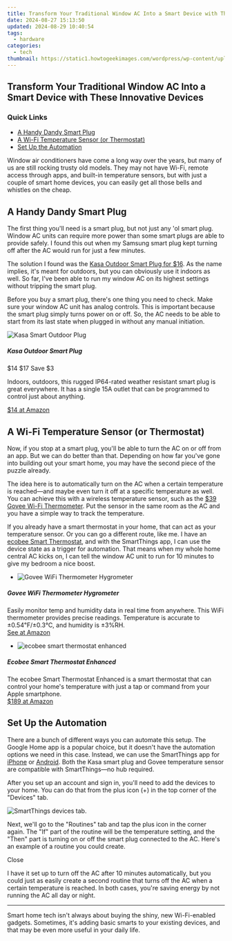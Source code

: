 ```yaml
---
title: Transform Your Traditional Window AC Into a Smart Device with These Innovative Devices
date: 2024-08-27 15:13:50
updated: 2024-08-29 10:40:54
tags:
  - hardware
categories:
  - tech
thumbnail: https://static1.howtogeekimages.com/wordpress/wp-content/uploads/2024/07/window-ac-unit.jpg
---
```


## Transform Your Traditional Window AC Into a Smart Device with These Innovative Devices

### Quick Links

* [A Handy Dandy Smart Plug](https://facebook-record-videos.techidaily.com/new-in-2024-brightening-filmmaking-ranking-the-17-best-lights/)
* [A Wi-Fi Temperature Sensor (or Thermostat)](https://www.howtogeek.com/these-two-gadgets-make-an-old-window-air-conditioner-smart/#a-wi-fi-temperature-sensor-or-thermostat)
* [Set Up the Automation](https://tech-revival.techidaily.com/unveiling-cybersecurity-threats-in-ai-the-functionality-behind-prompt-injection-attacks/)

 Window air conditioners have come a long way over the years, but many of us are still rocking trusty old models. They may not have Wi-Fi, remote access through apps, and built-in temperature sensors, but with just a couple of smart home devices, you can easily get all those bells and whistles on the cheap.

##  A Handy Dandy Smart Plug

 The first thing you'll need is a smart plug, but not just any 'ol smart plug. Window AC units can require more power than some smart plugs are able to provide safely. I found this out when my Samsung smart plug kept turning off after the AC would run for just a few minutes.

 The solution I found was the [Kasa Outdoor Smart Plug for $16](https://www.amazon.com/dp/B099KLNM24?th=1&tag=hotoge-20&ascsubtag=UUhtgUeUpU2004235&asc%5Frefurl=https%3A%2F%2Fwww.howtogeek.com%2Fthese-two-gadgets-make-an-old-window-air-conditioner-smart%2F&asc%5Fcampaign=Evergreen). As the name implies, it's meant for outdoors, but you can obviously use it indoors as well. So far, I've been able to run my window AC on its highest settings without tripping the smart plug.

 Before you buy a smart plug, there's one thing you need to check. Make sure your window AC unit has analog controls. This is important because the smart plug simply turns power on or off. So, the AC needs to be able to start from its last state when plugged in without any manual initiation.

![Kasa Smart Outdoor Plug](https://static1.howtogeekimages.com/wordpress/wp-content/uploads/2024/07/613vwkny3zl-_ac_sl1500_.jpg) 

#####  Kasa Outdoor Smart Plug

$14 $17 Save $3 

Indoors, outdoors, this rugged IP64-rated weather resistant smart plug is great everywhere. It has a single 15A outlet that can be programmed to control just about anything.

[$14 at Amazon](https://amazon.com/dp/B099KLNM24?tag=hotoge-20&ascsubtag=UUhtgUeUpU2004235&asc%5Frefurl=https%3A%2F%2Fwww.howtogeek.com%2Fthese-two-gadgets-make-an-old-window-air-conditioner-smart%2F&asc%5Fcampaign=Evergreen) 

##  A Wi-Fi Temperature Sensor (or Thermostat)

 Now, if you stop at a smart plug, you'll be able to turn the AC on or off from an app. But we can do better than that. Depending on how far you've gone into building out your smart home, you may have the second piece of the puzzle already.

 The idea here is to automatically turn on the AC when a certain temperature is reached—and maybe even turn it off at a specific temperature as well. You can achieve this with a wireless temperature sensor, such as the [$39 Govee Wi-Fi Thermometer](https://www.amazon.com/Govee-Indoor-Temperature-Humidity-Sensor/dp/B0872ZWV8X/?tag=hotoge-20&ascsubtag=UUhtgUeUpU2004235&asc%5Frefurl=https%3A%2F%2Fwww.howtogeek.com%2Fthese-two-gadgets-make-an-old-window-air-conditioner-smart%2F&asc%5Fcampaign=Evergreen). Put the sensor in the same room as the AC and you have a simple way to track the temperature.

 If you already have a smart thermostat in your home, that can act as your temperature sensor. Or you can go a different route, like me. I have an [ecobee Smart Thermostat](https://amazon.com/dp/B09XXTQPXC?tag=hotoge-20&ascsubtag=UUhtgUeUpU2004235&asc%5Frefurl=https%3A%2F%2Fwww.howtogeek.com%2Fthese-two-gadgets-make-an-old-window-air-conditioner-smart%2F&asc%5Fcampaign=Evergreen), and with the SmartThings app, I can use the device state as a trigger for automation. That means when my whole home central AC kicks on, I can tell the window AC unit to run for 10 minutes to give my bedroom a nice boost.

* ![Govee WiFi Thermometer Hygrometer](https://static1.howtogeekimages.com/wordpress/wp-content/uploads/2024/07/untitled.jpg)  
#####  Govee WiFi Thermometer Hygrometer  
Easily monitor temp and humidity data in real time from anywhere. This WiFi thermometer provides precise readings. Temperature is accurate to ±0.54℉/±0.3℃, and humidity is ±3%RH.  
[See at Amazon](https://amazon.com/dp/B0C7QMSMLD?tag=hotoge-20&ascsubtag=UUhtgUeUpU2004235&asc%5Frefurl=https%3A%2F%2Fwww.howtogeek.com%2Fthese-two-gadgets-make-an-old-window-air-conditioner-smart%2F&asc%5Fcampaign=Evergreen)
* ![ecobee smart thermostat enhanced](https://static1.howtogeekimages.com/wordpress/wp-content/uploads/2024/02/ecobee-smart-thermostat-enhanced.png)  
#####  Ecobee Smart Thermostat Enhanced  
The ecobee Smart Thermostat Enhanced is a smart thermostat that can control your home's temperature with just a tap or command from your Apple smartphone.  
[$189 at Amazon](https://www.amazon.com/ecobee-Smart-Thermostat-Enhanced-works/dp/B09XXTQPXC?tag=hotoge-20&ascsubtag=UUhtgUeUpU2004235&asc%5Frefurl=https%3A%2F%2Fwww.howtogeek.com%2Fthese-two-gadgets-make-an-old-window-air-conditioner-smart%2F&asc%5Fcampaign=Evergreen)

##  Set Up the Automation

 There are a bunch of different ways you can automate this setup. The Google Home app is a popular choice, but it doesn't have the automation options we need in this case. Instead, we can use the SmartThings app for [iPhone](https://apps.apple.com/us/app/smartthings/id1222822904) or [Android](https://www.anrdoezrs.net/links/3607085/type/dlg/sid/UUhtgUeUpU2004235/https://play.google.com/store/apps/details?id=com.samsung.android.oneconnect&hl=en%5FUS). Both the Kasa smart plug and Govee temperature sensor are compatible with SmartThings—no hub required.

 After you set up an account and sign in, you'll need to add the devices to your home. You can do that from the plus icon (+) in the top corner of the "Devices" tab.

![SmartThings devices tab.](https://static1.howtogeekimages.com/wordpress/wp-content/uploads/2024/07/screenshot_20240718-093812.png) 

 Next, we'll go to the "Routines" tab and tap the plus icon in the corner again. The "If" part of the routine will be the temperature setting, and the "Then" part is turning on or off the smart plug connected to the AC. Here's an example of a routine you could create.

Close 

 I have it set up to turn off the AC after 10 minutes automatically, but you could just as easily create a second routine that turns off the AC when a certain temperature is reached. In both cases, you're saving energy by not running the AC all day or night.

---

 Smart home tech isn't always about buying the shiny, new Wi-Fi-enabled gadgets. Sometimes, it's adding basic smarts to your existing devices, and that may be even more useful in your daily life.

<ins class="adsbygoogle"
     style="display:block"
     data-ad-format="autorelaxed"
     data-ad-client="ca-pub-7571918770474297"
     data-ad-slot="1223367746"></ins>



<ins class="adsbygoogle"
     style="display:block"
     data-ad-client="ca-pub-7571918770474297"
     data-ad-slot="8358498916"
     data-ad-format="auto"
     data-full-width-responsive="true"></ins>
